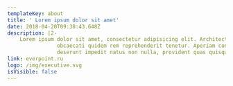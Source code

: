 ```yaml
---
templateKey: about
title: ' Lorem ipsum dolor sit amet'
date: 2018-04-20T09:38:43.648Z
description: |2-
    Lorem ipsum dolor sit amet, consectetur adipisicing elit. Architecto, enim et
                obcaecati quidem rem reprehenderit tenetur. Aperiam consequuntur culpa, deleniti
                deserunt impedit natus non nulla, provident quas quisquam tenetur, veniam.
link: everpoint.ru
logo: /img/executive.svg
isVisible: false
---
```


